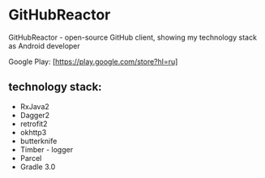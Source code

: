 # GitHubReactor
GitHubReactor - open-source GitHub client, showing my technology stack as Android developer

Google Play:
[https://play.google.com/store?hl=ru]


## technology stack:

* RxJava2
* Dagger2
* retrofit2
* okhttp3
* butterknife
* Timber - logger
* Parcel
* Gradle 3.0
